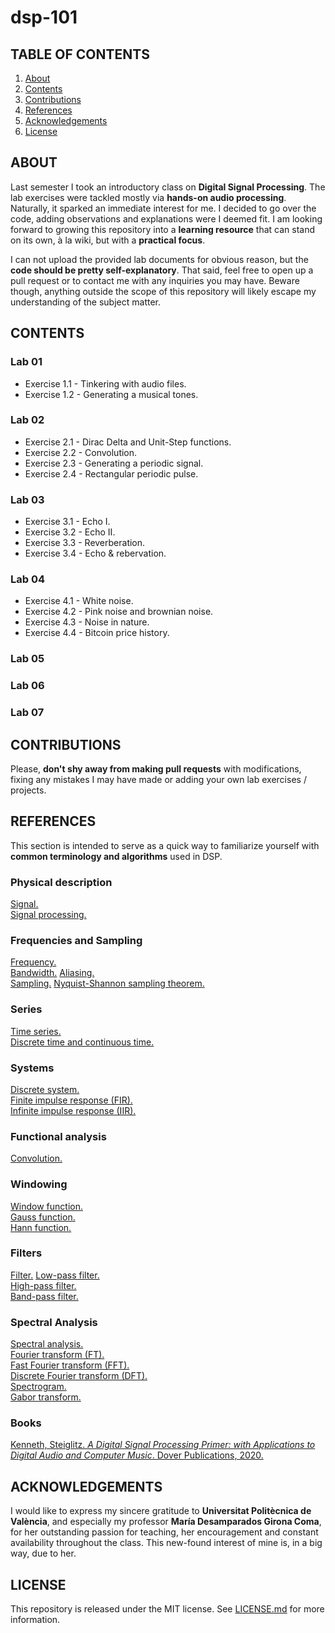 # dsp-101

## TABLE OF CONTENTS
1.  [About](#about)
2.  [Contents](#contents)
3.  [Contributions](#contributions)
4.  [References](#references)
5.  [Acknowledgements](#acknowledgements)
6.  [License](#license)

## ABOUT
Last semester I took an introductory class on **Digital Signal Processing**. The lab exercises were tackled mostly via **hands-on audio processing**. Naturally, it sparked an immediate interest for me. I decided to go over the code, adding observations and explanations were I deemed fit. I am looking forward to growing this repository into a **learning resource** that can stand on its own, à la wiki, but with a **practical focus**.

I can not upload the provided lab documents for obvious reason, but the **code should be pretty self-explanatory**. That said, feel free to open up a pull request or to contact me with any inquiries you may have. Beware though, anything outside the scope of this repository will likely escape my understanding of the subject matter.

## CONTENTS

### Lab 01
*   Exercise 1.1 - Tinkering with audio files.
*   Exercise 1.2 - Generating a musical tones.

### Lab 02
*   Exercise 2.1 - Dirac Delta and Unit-Step functions.
*   Exercise 2.2 - Convolution.
*   Exercise 2.3 - Generating a periodic signal.
*   Exercise 2.4 - Rectangular periodic pulse.

### Lab 03
*   Exercise 3.1 - Echo I.
*   Exercise 3.2 - Echo II.
*   Exercise 3.3 - Reverberation.
*   Exercise 3.4 - Echo & rebervation.

### Lab 04
*   Exercise 4.1 - White noise.
*   Exercise 4.2 - Pink noise and brownian noise.
*   Exercise 4.3 - Noise in nature.
*   Exercise 4.4 - Bitcoin price history.

### Lab 05

### Lab 06

### Lab 07
  
## CONTRIBUTIONS
Please, **don't shy away from making pull requests** with modifications, fixing any mistakes I may have made or adding your own lab exercises / projects.

## REFERENCES
This section is intended to serve as a quick way to familiarize yourself with **common terminology and algorithms** used in DSP.

### Physical description
[Signal.](https://en.m.wikipedia.org/wiki/Signal)  
[Signal processing.](https://en.m.wikipedia.org/wiki/Signal_processing)  

### Frequencies and Sampling
[Frequency.](https://en.m.wikipedia.org/wiki/Frequency)  
[Bandwidth.](https://en.m.wikipedia.org/wiki/Bandwidth_(signal_processing))  
[Aliasing.](https://en.m.wikipedia.org/wiki/Aliasing)  
[Sampling.](https://en.m.wikipedia.org/wiki/Sampling) 
[Nyquist-Shannon sampling theorem.](https://en.m.wikipedia.org/wiki/Nyquist%E2%80%93Shannon_sampling_theorem)  

### Series
[Time series.](https://en.m.wikipedia.org/wiki/Time_series)  
[Discrete time and continuous time.](https://en.m.wikipedia.org/wiki/Discrete_time_and_continuous_time)  

### Systems
[Discrete system.](https://en.m.wikipedia.org/wiki/Discrete_system)  
[Finite impulse response (FIR).](https://en.m.wikipedia.org/wiki/Finite_impulse_response)  
[Infinite impulse response (IIR).](https://en.wikipedia.org/wiki/Infinite_impulse_response)  

### Functional analysis
[Convolution.](https://en.m.wikipedia.org/wiki/Convolution)  

### Windowing
[Window function.](https://en.m.wikipedia.org/wiki/Window_function)  
[Gauss function.](https://en.m.wikipedia.org/wiki/Gaussian_function)  
[Hann function.](https://en.m.wikipedia.org/wiki/Hann_function)  

### Filters
[Filter.](https://en.m.wikipedia.org/wiki/Filter_(signal_processing))  
[Low-pass filter.](https://en.m.wikipedia.org/wiki/Low-pass_filter)  
[High-pass filter.](https://en.m.wikipedia.org/wiki/High-pass_filter)  
[Band-pass filter.](https://en.m.wikipedia.org/wiki/Band-pass_filter)  

### Spectral Analysis
[Spectral analysis.](https://en.m.wikipedia.org/wiki/Spectral_analysis)  
[Fourier transform (FT).](https://en.m.wikipedia.org/wiki/Fourier_transform)  
[Fast Fourier transform (FFT).](https://en.m.wikipedia.org/wiki/Fast_Fourier_transform)  
[Discrete Fourier transform (DFT).](https://en.m.wikipedia.org/wiki/Discrete_Fourier_transform)  
[Spectrogram.](https://en.m.wikipedia.org/wiki/Spectrogram)  
[Gabor transform.](https://en.m.wikipedia.org/wiki/Gabor_transform)  

### Books
[Kenneth, Steiglitz. *A Digital Signal Processing Primer: with Applications to Digital Audio and Computer Music*. Dover Publications, 2020.](https://www.amazon.com/Digital-Signal-Processing-Primer-Applications/dp/0486845834/ref=sr_1_1?dchild=1&keywords=digital+signal+processing+audio+applications&qid=1626777797&s=books&sr=1-1)  

## ACKNOWLEDGEMENTS
I would like to express my sincere gratitude to **Universitat Politècnica de València**, and especially my professor **María Desamparados Girona Coma**, for her outstanding passion for teaching, her encouragement and constant availability throughout the class. This new-found interest of mine is, in a big way, due to her.  

## LICENSE
This repository is released under the MIT license. See [LICENSE.md](LICENSE.md) for more information.
